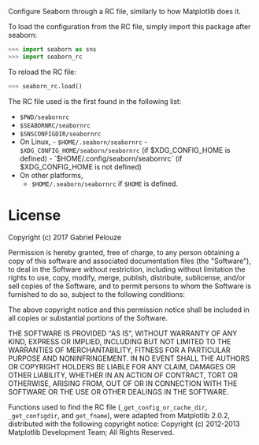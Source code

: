 Configure Seaborn through a RC file, similarly to how Matplotlib does it.

To load the configuration from the RC file, simply import this package after
seaborn:

~~~python
>>> import seaborn as sns
>>> import seaborn_rc
~~~

To reload the RC file:

~~~python
>>> seaborn_rc.load()
~~~

The RC file used is the first found in the following list:

- `$PWD/seabornrc`
- `$SEABORNRC/seabornrc`
- `$SNSCONFIGDIR/seabornrc`
- On Linux,
      - `$HOME/.seaborn/seabornrc`
      - `$XDG_CONFIG_HOME/seaborn/seabornrc` (if
        $XDG_CONFIG_HOME is defined)
      - `$HOME/.config/seaborn/seabornrc` (if
        $XDG_CONFIG_HOME is not defined)
- On other platforms,
     - `$HOME/.seaborn/seabornrc` if `$HOME` is defined.


# License

Copyright (c) 2017 Gabriel Pelouze

Permission is hereby granted, free of charge, to any person obtaining a copy
of this software and associated documentation files (the "Software"), to deal
in the Software without restriction, including without limitation the rights
to use, copy, modify, merge, publish, distribute, sublicense, and/or sell
copies of the Software, and to permit persons to whom the Software is
furnished to do so, subject to the following conditions:

The above copyright notice and this permission notice shall be included in all
copies or substantial portions of the Software.

THE SOFTWARE IS PROVIDED "AS IS", WITHOUT WARRANTY OF ANY KIND, EXPRESS OR
IMPLIED, INCLUDING BUT NOT LIMITED TO THE WARRANTIES OF MERCHANTABILITY,
FITNESS FOR A PARTICULAR PURPOSE AND NONINFRINGEMENT. IN NO EVENT SHALL THE
AUTHORS OR COPYRIGHT HOLDERS BE LIABLE FOR ANY CLAIM, DAMAGES OR OTHER
LIABILITY, WHETHER IN AN ACTION OF CONTRACT, TORT OR OTHERWISE, ARISING FROM,
OUT OF OR IN CONNECTION WITH THE SOFTWARE OR THE USE OR OTHER DEALINGS IN THE
SOFTWARE.

Functions used to find the RC file (`_get_config_or_cache_dir`,
`_get_configdir`, and `get_fname`), were adapted from Matplotlib 2.0.2,
distributed with the following copyright notice: Copyright (c) 2012-2013
Matplotlib Development Team; All Rights Reserved.
